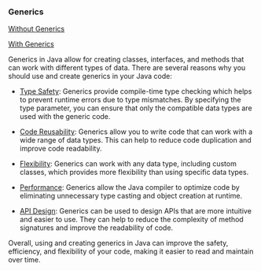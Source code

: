 ### Generics

[Without Generics](nogen)

[With Generics](yesgen)

Generics in Java allow for creating classes, interfaces, and methods that can work with different types of data. There
are several reasons why you should use and create generics in your Java code:

- <u>Type Safety</u>: Generics provide compile-time type checking which helps to prevent runtime errors due to type mismatches.
By specifying the type parameter, you can ensure that only the compatible data types are used with the generic code.


- <u>Code Reusability</u>: Generics allow you to write code that can work with a wide range of data types. This can help to
reduce code duplication and improve code readability.


- <u>Flexibility</u>: Generics can work with any data type, including custom classes, which provides more flexibility than using
specific data types.


- <u>Performance</u>: Generics allow the Java compiler to optimize code by eliminating unnecessary type casting and object
creation at runtime.


- <u>API Design</u>: Generics can be used to design APIs that are more intuitive and easier to use. They can help to reduce the
complexity of method signatures and improve the readability of code.


Overall, using and creating generics in Java can improve the safety, efficiency, and flexibility of your code, making it
easier to read and maintain over time.